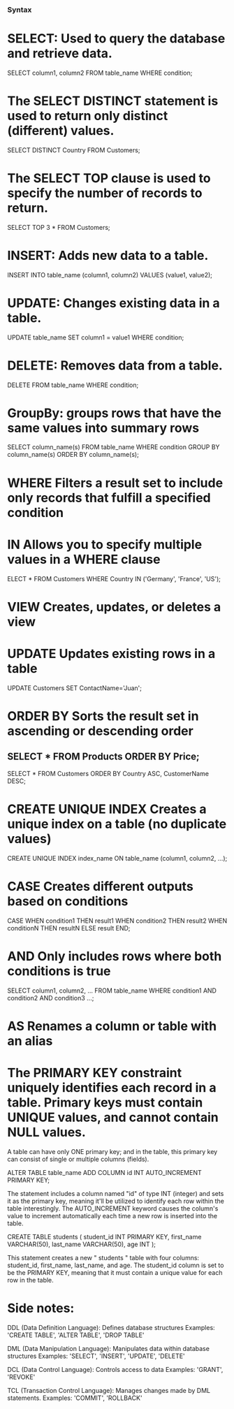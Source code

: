 ### Syntax

# SELECT: Used to query the database and retrieve data.

SELECT column1, column2 FROM table_name WHERE condition;

# The SELECT DISTINCT statement is used to return only distinct (different) values.

SELECT DISTINCT Country FROM Customers;

# The SELECT TOP clause is used to specify the number of records to return.

SELECT TOP 3 * FROM Customers;

# INSERT: Adds new data to a table.

INSERT INTO table_name (column1, column2) VALUES (value1, value2);

# UPDATE: Changes existing data in a table.

UPDATE table_name SET column1 = value1 WHERE condition;

# DELETE: Removes data from a table.

DELETE FROM table_name WHERE condition;


# GroupBy: groups rows that have the same values into summary rows

SELECT column_name(s)
FROM table_name
WHERE condition
GROUP BY column_name(s)
ORDER BY column_name(s);

# WHERE	Filters a result set to include only records that fulfill a specified condition

# IN Allows you to specify multiple values in a WHERE clause

ELECT * FROM Customers
WHERE Country IN ('Germany', 'France', 'US');

# VIEW	Creates, updates, or deletes a view

# UPDATE	Updates existing rows in a table

UPDATE Customers
SET ContactName='Juan';

# ORDER BY	Sorts the result set in ascending or descending order
SELECT * FROM Products
ORDER BY Price;
---
SELECT * FROM Customers
ORDER BY Country ASC, CustomerName DESC;

# CREATE UNIQUE INDEX	Creates a unique index on a table (no duplicate values)
CREATE UNIQUE INDEX index_name
ON table_name (column1, column2, ...);


# CASE	Creates different outputs based on conditions
CASE
    WHEN condition1 THEN result1
    WHEN condition2 THEN result2
    WHEN conditionN THEN resultN
    ELSE result
END;

# AND  Only includes rows where both conditions is true

SELECT column1, column2, ...
FROM table_name
WHERE condition1 AND condition2 AND condition3 ...;


# AS  Renames a column or table with an alias 

# The PRIMARY KEY constraint uniquely identifies each record in a table. Primary keys must contain UNIQUE values, and cannot contain NULL values.

A table can have only ONE primary key; and in the table, this primary key can consist of single or multiple columns (fields).

ALTER TABLE table_name
ADD COLUMN id INT AUTO_INCREMENT PRIMARY KEY;


The statement includes a column named "id" of type INT (integer) and sets it as the primary key, meaning it'll be utilized to identify each row within the table interestingly. The AUTO_INCREMENT keyword causes the column's value to increment automatically each time a new row is inserted into the table.

CREATE TABLE students (
    student_id INT PRIMARY KEY,
    first_name VARCHAR(50),
    last_name VARCHAR(50),
    age INT
);

This statement creates a new " students " table with four columns: student_id, first_name, last_name, and age. The student_id column is set to be the PRIMARY KEY, meaning that it must contain a unique value for each row in the table.


# Side notes:

DDL (Data Definition Language): Defines database structures
Examples: 'CREATE TABLE', 'ALTER TABLE', 'DROP TABLE'

DML (Data Manipulation Language): Manipulates data within database structures
Examples: 'SELECT', 'INSERT', 'UPDATE', 'DELETE'

DCL (Data Control Language): Controls access to data
Examples: 'GRANT', 'REVOKE'

TCL (Transaction Control Language): Manages changes made by DML statements.
Examples: 'COMMIT', 'ROLLBACK'



